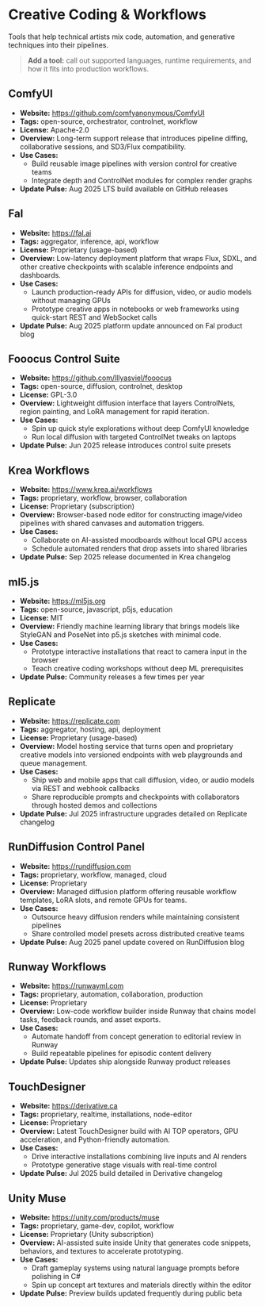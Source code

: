 # Creative Coding & Workflows

Tools that help technical artists mix code, automation, and generative techniques into their pipelines.

> **Add a tool:** call out supported languages, runtime requirements, and how it fits into production workflows.

## ComfyUI
- **Website:** https://github.com/comfyanonymous/ComfyUI
- **Tags:** open-source, orchestrator, controlnet, workflow
- **License:** Apache-2.0
- **Overview:** Long-term support release that introduces pipeline diffing, collaborative sessions, and SD3/Flux compatibility.
- **Use Cases:**
  - Build reusable image pipelines with version control for creative teams
  - Integrate depth and ControlNet modules for complex render graphs
- **Update Pulse:** Aug 2025 LTS build available on GitHub releases

## Fal
- **Website:** https://fal.ai
- **Tags:** aggregator, inference, api, workflow
- **License:** Proprietary (usage-based)
- **Overview:** Low-latency deployment platform that wraps Flux, SDXL, and other creative checkpoints with scalable inference endpoints and dashboards.
- **Use Cases:**
  - Launch production-ready APIs for diffusion, video, or audio models without managing GPUs
  - Prototype creative apps in notebooks or web frameworks using quick-start REST and WebSocket calls
- **Update Pulse:** Aug 2025 platform update announced on Fal product blog

## Fooocus Control Suite
- **Website:** https://github.com/lllyasviel/fooocus
- **Tags:** open-source, diffusion, controlnet, desktop
- **License:** GPL-3.0
- **Overview:** Lightweight diffusion interface that layers ControlNets, region painting, and LoRA management for rapid iteration.
- **Use Cases:**
  - Spin up quick style explorations without deep ComfyUI knowledge
  - Run local diffusion with targeted ControlNet tweaks on laptops
- **Update Pulse:** Jun 2025 release introduces control suite presets

## Krea Workflows
- **Website:** https://www.krea.ai/workflows
- **Tags:** proprietary, workflow, browser, collaboration
- **License:** Proprietary (subscription)
- **Overview:** Browser-based node editor for constructing image/video pipelines with shared canvases and automation triggers.
- **Use Cases:**
  - Collaborate on AI-assisted moodboards without local GPU access
  - Schedule automated renders that drop assets into shared libraries
- **Update Pulse:** Sep 2025 release documented in Krea changelog

## ml5.js
- **Website:** https://ml5js.org
- **Tags:** open-source, javascript, p5js, education
- **License:** MIT
- **Overview:** Friendly machine learning library that brings models like StyleGAN and PoseNet into p5.js sketches with minimal code.
- **Use Cases:**
  - Prototype interactive installations that react to camera input in the browser
  - Teach creative coding workshops without deep ML prerequisites
- **Update Pulse:** Community releases a few times per year

## Replicate
- **Website:** https://replicate.com
- **Tags:** aggregator, hosting, api, deployment
- **License:** Proprietary (usage-based)
- **Overview:** Model hosting service that turns open and proprietary creative models into versioned endpoints with web playgrounds and queue management.
- **Use Cases:**
  - Ship web and mobile apps that call diffusion, video, or audio models via REST and webhook callbacks
  - Share reproducible prompts and checkpoints with collaborators through hosted demos and collections
- **Update Pulse:** Jul 2025 infrastructure upgrades detailed on Replicate changelog

## RunDiffusion Control Panel
- **Website:** https://rundiffusion.com
- **Tags:** proprietary, workflow, managed, cloud
- **License:** Proprietary
- **Overview:** Managed diffusion platform offering reusable workflow templates, LoRA slots, and remote GPUs for teams.
- **Use Cases:**
  - Outsource heavy diffusion renders while maintaining consistent pipelines
  - Share controlled model presets across distributed creative teams
- **Update Pulse:** Aug 2025 panel update covered on RunDiffusion blog

## Runway Workflows
- **Website:** https://runwayml.com
- **Tags:** proprietary, automation, collaboration, production
- **License:** Proprietary
- **Overview:** Low-code workflow builder inside Runway that chains model tasks, feedback rounds, and asset exports.
- **Use Cases:**
  - Automate handoff from concept generation to editorial review in Runway
  - Build repeatable pipelines for episodic content delivery
- **Update Pulse:** Updates ship alongside Runway product releases

## TouchDesigner
- **Website:** https://derivative.ca
- **Tags:** proprietary, realtime, installations, node-editor
- **License:** Proprietary
- **Overview:** Latest TouchDesigner build with AI TOP operators, GPU acceleration, and Python-friendly automation.
- **Use Cases:**
  - Drive interactive installations combining live inputs and AI renders
  - Prototype generative stage visuals with real-time control
- **Update Pulse:** Jul 2025 build detailed in Derivative changelog

## Unity Muse
- **Website:** https://unity.com/products/muse
- **Tags:** proprietary, game-dev, copilot, workflow
- **License:** Proprietary (Unity subscription)
- **Overview:** AI-assisted suite inside Unity that generates code snippets, behaviors, and textures to accelerate prototyping.
- **Use Cases:**
  - Draft gameplay systems using natural language prompts before polishing in C#
  - Spin up concept art textures and materials directly within the editor
- **Update Pulse:** Preview builds updated frequently during public beta

